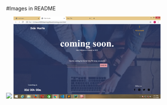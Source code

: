 #Images in README

![](Tasks-SH/img_git/Screenshot%20(35).png)
<img src="img_git/Screenshot%20(35).png" width="400">
